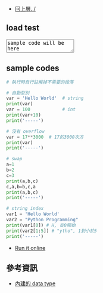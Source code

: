 * [回上層../](../)

## load test

<textarea id="sample">sample code will be here</textarea>
<script src="https://ajax.googleapis.com/ajax/libs/jquery/3.2.1/jquery.min.js"></script>
<script src="//code.jquery.com/ui/1.12.1/jquery-ui.js"></script>
<script>
$(document).ready(function(){
        $("#sample").load("sample.py");
});
</script>

## sample codes

```python
# 執行時自行註解掉不需要的段落

# 自動型別
var = 'Hello World'  # string
print(var)
var = 100            # int
print(var+10)
print('-----')

# 沒有 overflow
var = 17**3000  # 17的3000次方
print(var)
print('-----')

# swap
a=1
b=2
c=3
print(a,b,c)
c,a,b=b,c,a
print(a,b,c)
print('-----')

# string index
var1 = 'Hello World'
var2 = "Python Programming"
print(var1[0]) # H, 從0開始
print(var2[1:5]) # "ytho", 1到小於5
print('-----')
```
* [Run it online](https://repl.it/K701/latest)

## 參考資訊
* [內建的 data type](https://docs.python.org/3/library/stdtypes.html)
